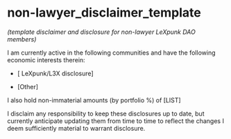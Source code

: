 # non-lawyer_disclaimer_template
*(template disclaimer and disclosure for non-lawyer LeXpunk DAO members)*

I am currently active in the following communities and have the following economic interests therein:  

* [ LeXpunk/L3X disclosure] 

* [Other] 
 

I also hold non-immaterial amounts (by portfolio %) of [LIST] 

I disclaim any responsibility to keep these disclosures up to date, but currently anticipate updating them from time to time to reflect the changes I deem sufficiently material to warrant disclosure. 
